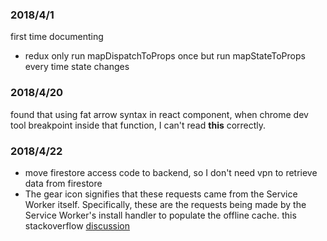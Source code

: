 ### 2018/4/1
first time documenting
* redux only run mapDispatchToProps once but run mapStateToProps every time state changes

### 2018/4/20
found that using fat arrow syntax in react component, when chrome dev tool breakpoint inside that function, I can't read **this** correctly.

### 2018/4/22
* move firestore access code to backend, so I don't need vpn to retrieve data from firestore
* The gear icon signifies that these requests came from the Service Worker itself. Specifically, these are the requests being made by the Service Worker's install handler to populate the offline cache.  this stackoverflow [discussion](https://stackoverflow.com/questions/33590378/status-code200-ok-from-serviceworker-in-chrome-network-devtools/33655173#33655173)

